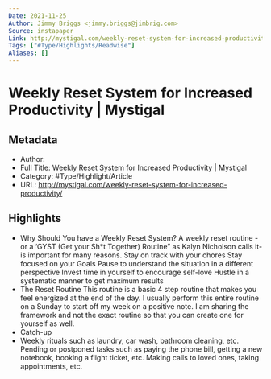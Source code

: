 ```yaml
---
Date: 2021-11-25
Author: Jimmy Briggs <jimmy.briggs@jimbrig.com>
Source: instapaper
Link: http://mystigal.com/weekly-reset-system-for-increased-productivity/
Tags: ["#Type/Highlights/Readwise"]
Aliases: []
---
```

# Weekly Reset System for Increased Productivity | Mystigal

## Metadata
- Author: 
- Full Title: Weekly Reset System for Increased Productivity | Mystigal
- Category: #Type/Highlight/Article
- URL: http://mystigal.com/weekly-reset-system-for-increased-productivity/

## Highlights
- Why Should You have a Weekly Reset System?
  A weekly reset routine -or a ‘GYST (Get your Sh*t Together) Routine” as Kalyn Nicholson calls it- is important for many reasons.
  Stay on track with your chores
  Stay focused on your Goals
  Pause to understand the situation in a different perspective
  Invest time in yourself to encourage self-love
  Hustle in a systematic manner to get maximum results
- The Reset Routine
  This routine is a basic 4 step routine that makes you feel energized at the end of the day. I usually perform this entire routine on a Sunday to start off my week on a positive note. I am sharing the framework and not the exact routine so that you can create one for yourself as well.
- Catch-up
- Weekly rituals such as laundry, car wash, bathroom cleaning, etc.
  Pending or postponed tasks such as paying the phone bill, getting a new notebook, booking a flight ticket, etc.
  Making calls to loved ones, taking appointments, etc.
